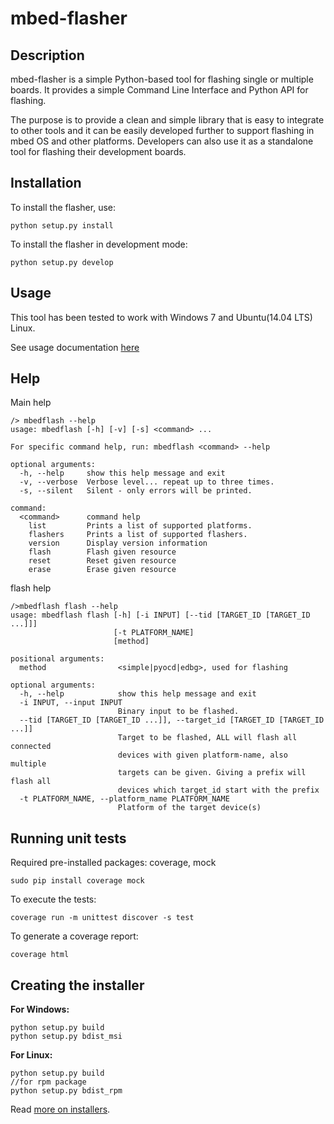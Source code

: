 # mbed-flasher 

## Description

mbed-flasher is a simple Python-based tool for flashing single or multiple boards.
It provides a simple Command Line Interface and Python API for flashing. 

The purpose is to provide a clean and simple library that is easy to integrate to other tools
and it can be easily developed further to support flashing in mbed OS and other platforms.
Developers can also use it as a standalone tool for flashing their development boards.


## Installation

To install the flasher, use:

`python setup.py install`

To install the flasher in development mode:

`python setup.py develop`

## Usage

This tool has been tested to work with Windows 7 and Ubuntu(14.04 LTS) Linux.

See usage documentation [here](doc/usage.md)

## Help
Main help

```
/> mbedflash --help
usage: mbedflash [-h] [-v] [-s] <command> ...

For specific command help, run: mbedflash <command> --help

optional arguments:
  -h, --help     show this help message and exit
  -v, --verbose  Verbose level... repeat up to three times.
  -s, --silent   Silent - only errors will be printed.

command:
  <command>      command help
    list         Prints a list of supported platforms.
    flashers     Prints a list of supported flashers.
    version      Display version information
    flash        Flash given resource
    reset        Reset given resource
    erase        Erase given resource

```

flash help

```
/>mbedflash flash --help
usage: mbedflash flash [-h] [-i INPUT] [--tid [TARGET_ID [TARGET_ID ...]]]
                       [-t PLATFORM_NAME]
                       [method]

positional arguments:
  method                <simple|pyocd|edbg>, used for flashing

optional arguments:
  -h, --help            show this help message and exit
  -i INPUT, --input INPUT
                        Binary input to be flashed.
  --tid [TARGET_ID [TARGET_ID ...]], --target_id [TARGET_ID [TARGET_ID ...]]
                        Target to be flashed, ALL will flash all connected
                        devices with given platform-name, also multiple
                        targets can be given. Giving a prefix will flash all
                        devices which target_id start with the prefix
  -t PLATFORM_NAME, --platform_name PLATFORM_NAME
                        Platform of the target device(s)

```

## Running unit tests
Required pre-installed packages: coverage, mock
```
sudo pip install coverage mock
```
To execute the tests:
```
coverage run -m unittest discover -s test
```
To generate a coverage report:
```
coverage html
```

## Creating the installer

**For Windows:**
```
python setup.py build
python setup.py bdist_msi
```

**For Linux:**
```
python setup.py build
//for rpm package
python setup.py bdist_rpm
```
Read [more on installers](https://docs.python.org/2/distutils/builtdist.html).
